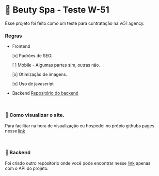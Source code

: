 # :nail_care: Beuty Spa - Teste W-51
 Esse projeto foi feito como um teste para contratação na w51 agency.
<br>

### Regras 

- Frontend
    
    [x] Padrões de SEO.
    
    [ ] Mobile - Algumas partes sim, outras não.
    
    [x] Otimização de imagens.
    
    [x] Uso de javascript

- Backend
    [Repositório do backend](https://github.com/bl4nc/api-w51/)
    

<br>

### :eyes: Como visualizar o site.
Para facilitar na hora de visualização eu hospedei no própio githubs pages nesse [link](https://bl4nc.github.io/leospa-w51/) 


<br>

### :hammer: Backend
Foi criado outro repósitorio onde você pode encontrar nesse [link](https://github.com/bl4nc/api-w51/) apenas com o API do projeto.


    
